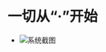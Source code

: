# 一切从“·”开始

* ![系统截图](https://raw.githubusercontent.com/polixiaohai/learn_gis/master/asset/lesson1.png)


